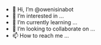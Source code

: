 - 👋 Hi, I’m @owenisinabot
- 👀 I’m interested in ...
- 🌱 I’m currently learning ...
- 💞️ I’m looking to collaborate on ...
- 📫 How to reach me ...

<!---
owenisinabot/owenisinabot is a ✨ special ✨ repository because its `README.md` (this file) appears on your GitHub profile.
You can click the Preview link to take a look at your changes.
--->
